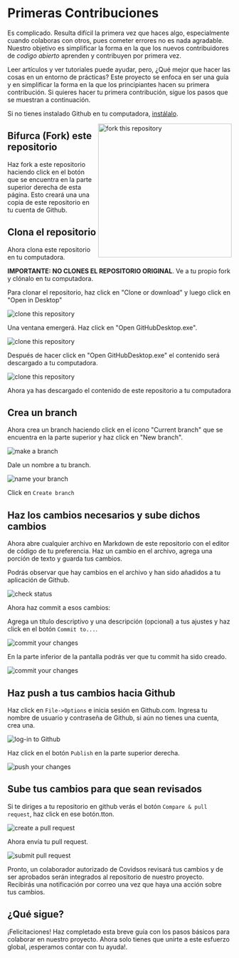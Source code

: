 # Primeras Contribuciones

Es complicado. Resulta difícil la primera vez que haces algo, especialmente cuando colaboras con otros, pues cometer errores no es nada agradable. Nuestro objetivo es simplificar la forma en la que los nuevos contribuidores de _codigo abierto_ aprenden y contribuyen por primera vez.

Leer artículos y ver tutoriales puede ayudar, pero, ¿Qué mejor que hacer las cosas en un entorno de prácticas? Este proyecto se enfoca en ser una guía y en simplificar la forma en la que los principiantes hacen su primera contribución. Si quieres hacer tu primera contribución, sigue los pasos que se muestran a continuación.

Si no tienes instalado Github en tu computadora, [instálalo](https://desktop.github.com/). 

<img align="right" width="300" src="../../img/fork.png" alt="fork this repository" />

## Bifurca (Fork) este repositorio

Haz fork a este repositorio haciendo click en el botón que se encuentra en la parte superior derecha de esta página. Esto creará una una copia de este repositorio en tu cuenta de Github.

## Clona el repositorio

Ahora clona este repositorio en tu computadora.

**IMPORTANTE: NO CLONES EL REPOSITORIO ORIGINAL**. Ve a tu propio fork y clónalo en tu computadora.

Para clonar el repositorio, haz click en "Clone or download" y luego click en "Open in Desktop"

<img style="left;" src="../../img/dt1-clonetodesktop.png" alt="clone this repository" />

Una ventana emergerá. Haz click en "Open GitHubDesktop.exe".

<img style="left;" src="../../img/dt1-open-githubdesktop.png" alt="clone this repository" />

Después de hacer click en "Open GitHubDesktop.exe" el contenido será descargado a tu computadora.

<img style="left;" src="../../img/dt1-downloaded.png" alt="clone this repository" />

Ahora ya has descargado el contenido de este repositorio a tu computadora

## Crea un branch

Ahora crea un branch haciendo click en el ícono "Current branch" que se encuentra en la parte superior y haz click en "New branch".

<img style="left;" src="../../img/dt1-create-branch.png" alt="make a branch" />

Dale un nombre a tu branch.

<img style="left;" src="../../img/dt1-create-branch-name.png" alt="name your branch" />

Click en `Create branch`

## Haz los cambios necesarios y sube dichos cambios

Ahora abre cualquier archivo en Markdown de este repositorio con el editor de código de tu preferencia. Haz un cambio en el archivo, agrega una porción de texto y guarda tus cambios.

Podrás observar que hay cambios en el archivo y han sido añadidos a tu aplicación de Github.

<img style="left;" src="../../img/dt1-status.png" alt="check status" />

Ahora haz commit a esos cambios:

Agrega un título descriptivo y una descripción (opcional) a tus ajustes y haz click en el botón `Commit to...`.

<img style="left;" src="../../img/dt1-commit1.png" alt="commit your changes" />

En la parte inferior de la pantalla podrás ver que tu commit ha sido creado.

<img style="left;" src="../../img/dt1-commit2.png" alt="commit your changes" />

## Haz push a tus cambios hacia Github

Haz click en `File->Options` e inicia sesión en Github.com. Ingresa tu nombre de usuario y contraseña de Github, si aún no tienes una cuenta, crea una.

<img style="left;" src="../../img/dt1-sign-in.png" alt="log-in to Github" />

Haz click en el botón `Publish` en la parte superior derecha.

<img style="left;" src="../../img/dt1-publish1.png" alt="push your changes" />

## Sube tus cambios para que sean revisados

Si te diriges a tu repositorio en github verás el botón `Compare & pull request`, haz click en ese botón.tton.

<img style="left;" src="../../img/compare-and-pull.png" alt="create a pull request" />

Ahora envía tu pull request.

<img style="left;" src="../../img/submit-pull-request.png" alt="submit pull request" />

Pronto, un colaborador autorizado de Covidsos revisará tus cambios y de ser aprobados serán integrados al repositorio de nuestro proyecto. Recibirás una notificación por correo una vez que haya una acción sobre tus cambios.

## ¿Qué sigue?

¡Felicitaciones! Haz completado esta breve guía con los pasos básicos para colaborar en nuestro proyecto. Ahora solo tienes que unirte a este esfuerzo global, ¡esperamos contar con tu ayuda!.


